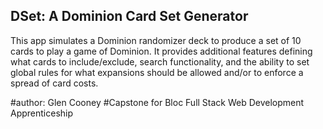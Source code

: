 ## DSet: A Dominion Card Set Generator

This app simulates a Dominion randomizer deck to produce a set of 10 cards to play a game of Dominion. It provides additional features defining what cards to include/exclude, search functionality, and the ability to set global rules for what expansions should be allowed and/or to enforce a spread of card costs.

#author: Glen Cooney
#Capstone for Bloc Full Stack Web Development Apprenticeship
